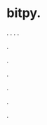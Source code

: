 # bitpy.
.
.
.
.












.






















































.
























.



























.

















































































.































































.












































